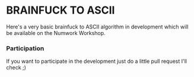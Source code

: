 # BRAINFUCK TO ASCII

Here's a very basic brainfuck to ASCII algorithm in development which will be available on the Numwork Workshop.

### Participation
If you want to participate in the development just do a little pull request I'll check ;)
